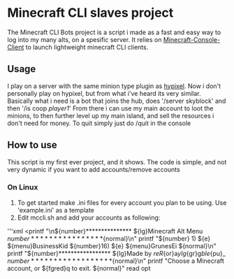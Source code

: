 Minecraft CLI slaves project
========================

The Minecraft CLI Bots project is a script i made as a fast and easy way to log into my many alts,
on a spesific server. It relies on [Minecraft-Console-Client](https://github.com/ORelio/Minecraft-Console-Client) to launch lightweight minecraft CLI clients.

## Usage

I play on a server with the same minion type plugin as [hypixel](https://hypixel-skyblock.fandom.com/wiki/Minions). Now i don't personally play on hypixel, but from what i've heard its very similar. Basically what i need is a bot that joins the hub, does '/server skyblock' and then '/is coop *player1*'
From there i can use my main account to loot the minions, to then further level up my main island, and sell the resources i don't need for money.
To quit simply just do /quit in the console

## How to use

This script is my first ever project, and it shows. The code is simple, and not very dynamic if you want to add accounts/remove accounts

### On Linux

1. To get started make .ini files for every account you plan to be using. Use 'example.ini' as a template
2. Edit mccli.sh and add your accounts as following:

'''xml
<printf "\n${number}*************** ${lg}Minecraft Alt Menu ${number}****************${normal}\n"
 printf "${number} 1) ${e} ${menu}BusinessKid         ${number}16) ${e} ${menu}GrunesEi ${normal}\n"
 printf "${number}***************** ${lg}Made by ${re}R${or}a${yl}g${gr}g${bl}e${pu}_ ${number}******************${normal}\n"
 printf "Choose a Minecraft account, or ${fgred}q to exit. ${normal}"
 read opt
>
